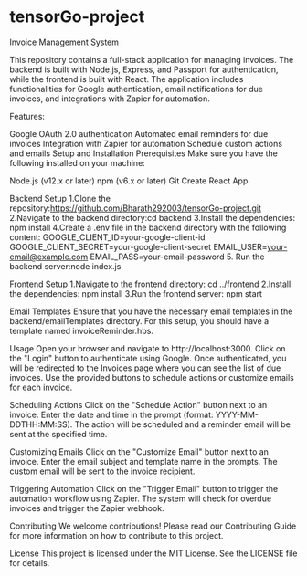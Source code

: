 # tensorGo-project
Invoice Management System

This repository contains a full-stack application for managing invoices. The backend is built with Node.js, Express, and Passport for authentication, while the frontend is built with React. The application includes functionalities for Google authentication, email notifications for due invoices, and integrations with Zapier for automation.

Features:

Google OAuth 2.0 authentication
Automated email reminders for due invoices
Integration with Zapier for automation
Schedule custom actions and emails
Setup and Installation
Prerequisites
Make sure you have the following installed on your machine:

Node.js (v12.x or later)
npm (v6.x or later)
Git
Create React App

Backend Setup
1.Clone the repository:https://github.com/Bharath292003/tensorGo-project.git
2.Navigate to the backend directory:cd backend
3.Install the dependencies: npm install
4.Create a .env file in the backend directory with the following content:
        GOOGLE_CLIENT_ID=your-google-client-id
        GOOGLE_CLIENT_SECRET=your-google-client-secret
        EMAIL_USER=your-email@example.com
        EMAIL_PASS=your-email-password
5. Run the backend server:node index.js

Frontend Setup
1.Navigate to the frontend directory: cd ../frontend
2.Install the dependencies: npm install
3.Run the frontend server: npm start

Email Templates
Ensure that you have the necessary email templates in the backend/emailTemplates directory. For this setup, you should have a template named invoiceReminder.hbs.

Usage
Open your browser and navigate to http://localhost:3000.
Click on the "Login" button to authenticate using Google.
Once authenticated, you will be redirected to the Invoices page where you can see the list of due invoices.
Use the provided buttons to schedule actions or customize emails for each invoice.

Scheduling Actions
Click on the "Schedule Action" button next to an invoice.
Enter the date and time in the prompt (format: YYYY-MM-DDTHH:MM:SS).
The action will be scheduled and a reminder email will be sent at the specified time.

Customizing Emails
Click on the "Customize Email" button next to an invoice.
Enter the email subject and template name in the prompts.
The custom email will be sent to the invoice recipient.

Triggering Automation
Click on the "Trigger Email" button to trigger the automation workflow using Zapier.
The system will check for overdue invoices and trigger the Zapier webhook.

Contributing
We welcome contributions! Please read our Contributing Guide for more information on how to contribute to this project.

License
This project is licensed under the MIT License. See the LICENSE file for details.
